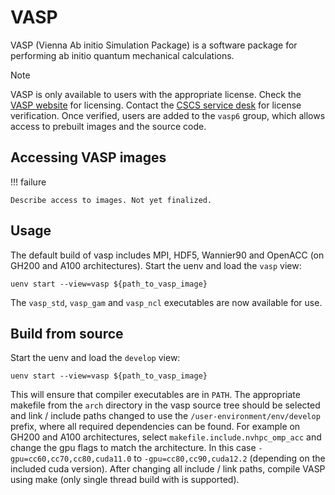 # VASP

VASP (Vienna Ab initio Simulation Package) is a software package for performing ab initio quantum mechanical calculations.

> [!NOTE]
> VASP is only available to users with the appropriate license. Check the [VASP website](https://www.vasp.at/sign_in/registration_form/) for licensing.
> Contact the [CSCS service desk](https://support.cscs.ch/) for license verification. Once verified, users are added to the `vasp6` group, which allows access to prebuilt images and the source code.

## Accessing VASP images

!!! failure

    Describe access to images. Not yet finalized.

## Usage
The default build of vasp includes MPI, HDF5, Wannier90 and OpenACC (on GH200 and A100 architectures).
Start the uenv and load the `vasp` view:

```
uenv start --view=vasp ${path_to_vasp_image}
```
The `vasp_std`, `vasp_gam` and `vasp_ncl` executables are now available for use.

## Build from source
Start the uenv and load the `develop` view:
```
uenv start --view=vasp ${path_to_vasp_image}
```
This will ensure that compiler executables are in `PATH`.
The appropriate makefile from the `arch` directory in the vasp source tree should be selected and link / include paths changed to use the `/user-environment/env/develop` prefix,
where all required dependencies can be found.
For example on GH200 and A100 architectures, select `makefile.include.nvhpc_omp_acc` and change the gpu flags to match the architecture. In this case `-gpu=cc60,cc70,cc80,cuda11.0` to `-gpu=cc80,cc90,cuda12.2` (depending on the included cuda version). After changing all include / link paths, compile VASP using make (only single thread build with is supported).



